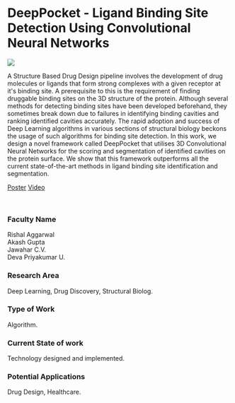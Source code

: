 # DeepPocket - Ligand Binding Site Detection Using Convolutional Neural Networks

![](https://i.imgur.com/zQvqn2X.png)

A Structure Based Drug Design pipeline involves the development of drug molecules or ligands that form strong complexes with a given receptor at it's binding site. A prerequisite to this is the requirement of finding druggable binding sites on the 3D structure of the protein. Although several methods for detecting binding sites have been developed beforehand, they sometimes break down due to failures in identifying binding cavities and ranking identified cavities accurately. The rapid adoption and success of Deep Learning algorithms in various sections of structural biology beckons the usage of such algorithms for binding site detection. In this work, we design a novel framework called DeepPocket that utilises 3D Convolutional Neural Networks for the scoring and segmentation of identified cavities on the protein surface. We show that this framework outperforms all the current state-of-the-art methods in ligand binding site identification and segmentation.

[Poster](02.%20DeepPocket%20-%20Ligand%20Binding%20Site%20Detection%20Using%20Convolutional%20Neural%20Networks.pdf)
[Video](https://youtu.be/d8fdCEcP240)

<br>


### Faculty Name

Rishal Aggarwal<br>
Akash Gupta<br>
Jawahar C.V.<br>
Deva Priyakumar U.


### Research Area

Deep Learning, Drug Discovery, Structural Biolog.


### Type of Work

Algorithm.


### Current State of work

Technology designed and implemented.


### Potential Applications

Drug Design, Healthcare.
